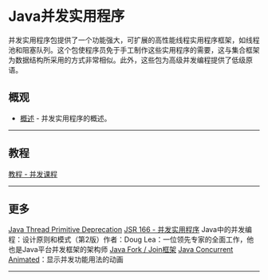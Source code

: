 #   Java并发实用程序

并发实用程序包提供了一个功能强大，可扩展的高性能线程实用程序框架，如线程池和阻塞队列。这个包使程序员免于手工制作这些实用程序的需要，这与集合框架为数据结构所采用的方式非常相似。此外，这些包为高级并发编程提供了低级原语。

##  概观
-   [概述](https://docs.oracle.com/javase/8/docs/technotes/guides/concurrency/overview.html) - 并发实用程序的概述。


----

##  教程
[教程 - 并发课程](https://docs.oracle.com/javase/tutorial/essential/concurrency/index.html)

----

##  更多
[Java Thread Primitive Deprecation](https://docs.oracle.com/javase/8/docs/technotes/guides/concurrency/threadPrimitiveDeprecation.html)
[JSR 166 - 并发实用程序](https://jcp.org/en/jsr/detail?id=166)
Java中的并发编程：设计原则和模式（第2版）作者：Doug Lea：一位领先专家的全面工作，他也是Java平台并发框架的架构师
[Java Fork / Join框架](http://gee.cs.oswego.edu/dl/papers/fj.pdf)
[Java Concurrent Animated](http://sourceforge.net/projects/javaconcurrenta/)：显示并发功能用法的动画

----